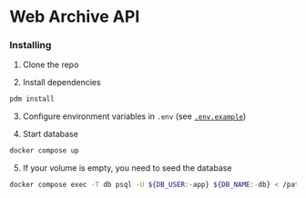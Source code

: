 # Web Archive API

### Installing

1. Clone the repo

2. Install dependencies

```bash
pdm install
```

3. Configure environment variables in `.env` (see [`.env.example`](.env.example))

4. Start database

```bash
docker compose up
```

5. If your volume is empty, you need to seed the database 

```bash
docker compose exec -T db psql -U ${DB_USER:-app} ${DB_NAME:-db} < /path/to/dump-file.sql
```
